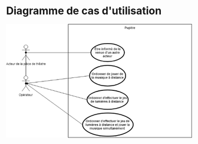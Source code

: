 # Diagramme de cas d'utilisation

![Digramme SysML du cas d&apos;utilisation du projet](../.gitbook/assets/untitled-diagram.png)

